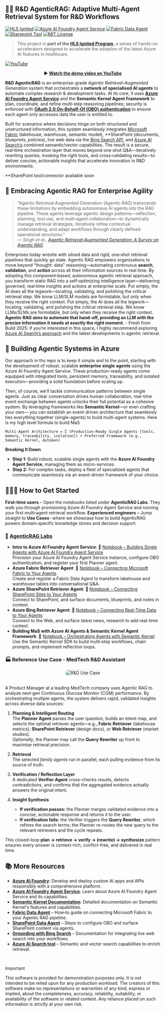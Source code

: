 <!-- markdownlint-disable MD033 -->

## **🤖🧠 R&D AgenticRAG: Adaptive Multi‑Agent Retrieval System for R&D Workflows**

[![HLS Ignited](https://img.shields.io/badge/HLS%20Ignited-blue.svg?logo=github)](https://github.com/microsoft/aihlsIgnited) [![Azure AI Foundry Agent Service](https://img.shields.io/badge/Azure%20AI-Foundry%20Agent%20Service-4A90E2.svg?logo=microsoftazure)](https://learn.microsoft.com/en-us/azure/ai-services/agents/overview)  [![Fabric Data Agent](https://img.shields.io/badge/Azure%20AI-Fabric%20Data%20Agent-%231072C2.svg?logo=microsoftazure)](https://learn.microsoft.com/en-us/azure/ai-services/agents/how-to/tools/fabric?tabs=csharp&pivots=overview) [![Sharepoint Tool](https://img.shields.io/badge/Azure%20AI-SharepointTool-%231072C2.svg?logo=microsoftazure)](https://learn.microsoft.com/en-us/azure/ai-foundry/agents/how-to/tools/sharepoint)  [![MIT License](https://img.shields.io/badge/License-MIT-blue.svg)](LICENSE)

> This project is **part of the [HLS Ignited Program](https://github.com/microsoft/aihlsIgnited)**, a series of hands-on accelerators designed to accelerate the adoption of the latest Azure AI features in healthcare.

[![YouTube](https://github.com/pablosalvador10/gbb-ai-agenticrag/blob/9997a65135bdac229f6c48995ea00003534a9296/utils/images/youtube.png?raw=true)](https://www.youtube.com/watch?v=eJ_eS-V_Bvk)

<div align="center">

**▶️ [Watch the demo video on YouTube](https://www.youtube.com/watch?v=eJ_eS-V_Bvk)**

</div>

**R&D AgenticRAG** is an enterprise-grade *Agentic Retrieval-Augmented Generation* system that orchestrates a **network of specialised AI agents** to automate complex research & development tasks. At its core, it uses **[Azure AI Foundry Agent Service](https://learn.microsoft.com/en-us/azure/ai-services/agents/overview)** and the **Semantic Kernel Agent Framework** to plan, coordinate, and refine multi‑step reasoning pipelines; security is enforced with **[OAuth 2.0 On‑Behalf‑Of (OBO) authentication](https://learn.microsoft.com/en-us/azure/active-directory/develop/v2-oauth2-on-behalf-of-flow)** to ensure each agent only accesses data the user is entitled to.

Built for scenarios where decisions hinge on both structured and unstructured information, this system seamlessly integrates [Microsoft Fabric](https://learn.microsoft.com/en-us/azure/ai-services/agents/how-to/tools/fabric) (lakehouse, warehouse, semantic model), **SharePoint (documents, blueprints, policies), live web data via the [Bing Search API](https://learn.microsoft.com/en-us/azure/ai-services/agents/how-to/tools/bing-grounding?tabs=python&pivots=overview), and [Azure AI Search’s](https://learn.microsoft.com/en-us/azure/ai-services/agents/how-to/tools/azure-ai-search?tabs=azurecli%2Cpython&pivots=overview-azure-ai-search) combined semantic/vector capabilities. The result is a secure, real‑time orchestration layer that moves beyond one‑shot Q&A—iteratively rewriting queries, invoking the right tools, and cross‑validating results—to deliver concise, actionable insights that accelerate innovation in R&D environments.

**SharePoint tool/connector available soon

## **🚀 Embracing Agentic RAG for Enterprise Agility**

> "Agentic Retrieval‑Augmented Generation (Agentic RAG) transcends these limitations by embedding autonomous AI agents into the RAG pipeline. These agents leverage agentic design patterns—reflection, planning, tool use, and multi‑agent collaboration—to dynamically manage retrieval strategies, iteratively refine contextual understanding, and adapt workflows through clearly defined operational structures."  
> — *Singh et al., [Agentic Retrieval‑Augmented Generation: A Survey on Agentic RAG](https://arxiv.org/abs/2501.09136v3)*

Enterprises today wrestle with siloed data and rigid, one‑shot retrieval pipelines that quickly go stale. Agentic RAG empowers organizations to move beyond “thought: data” reasoning—automating continuous **search**, **validation**, and **action** across all their information sources in real time. By adopting this component‑based, autonomous agentic retrieval approach, you transform static RAG into a self‑optimizing intelligence layer—delivering governed, real‑time insights and actions at enterprise scale. Put simply, the AI does all the legwork—locating, validating, and polishing the critical retrieval step. We know LLM/SLM models are formidable, but only when they receive the right context. Put simply, the AI does all the legwork—locating, validating, and polishing the critical retrieval step. We know LLMs/SLMs are formidable, but only when they receive the right context. **Agentic RAG aims to automate that hand-off, providing an LLM with the precise information it needs at exactly the right moment.** - Fresh from Build 2025: if you’re interested in this space, I highly recommend exploring [Azure AI Search’s approach](https://techcommunity.microsoft.com/blog/azure-ai-services-blog/introducing-agentic-retrieval-in-azure-ai-search/4414677) and the latest developments in agentic retrieval. 

## **🤖 Building Agentic Systems in Azure**

Our approach in ths repo is to keep it simple and to the point, starting with the development of robust, scalable **enterprise single agents** using the Azure AI Foundry Agent Service. These production-ready agents come equipped with integrated tools, persistent memory, traceability, and isolated execution—providing a solid foundation before scaling up.

Then, of course, we'll tackle communication patterns between single agents. Just as clear conversation drives human collaboration, real-time event exchange between agents unlocks their full potential as a cohesive system. By leveraging frameworks like **Semantic Kernel**—or even crafting your own— you can establish an event-driven architecture that seamlessly ties everything together (single-agents) to build multi-agent systems. Here is my high level formula to build MaS

```text
Multi-Agent Architecture = Σ (Production-Ready Single Agents [tools, memory, traceability, isolation]) + Preferred Framework (e.g., Semantic Kernel, AutoGen)
```

**Breaking It Down**

- **Step 1:** Build robust, scalable single agents with the **Azure AI Foundry Agent Service**, managing them as micro-services.
- **Step 2:** For complex tasks, deploy a fleet of specialized agents that communicate seamlessly via an event-driven framework of your choice.

## **👩🏾‍💻 How to Get Started**

**First‑time users** – Open the notebooks listed under **AgenticRAG Labs**. They walk you through provisioning Azure AI Foundry Agent Service and running your first multi‑agent retrieval workflow. **Experienced engineers** – Jump straight to **Use Cases**- where we showcase how to build AgenticRAG powers domain‑specific knowledge stores and decision support.

### **🧪 [AgenticRAG Labs](labs/README.md)**

- **Intro to Azure AI Foundry Agent Service**: 🧾 [Notebook – Building Single Agents with Azure AI Foundry Agent Service](labs/01-single-agent-with-azure-ai-agents.ipynb)  
  Provision your Azure AI Foundry Agent Service instance, configure OBO authentication, and register your first Planner agent.
- **Azure Fabric Retriever Agent**: 🧾 [Notebook – Connecting Microsoft Fabric to Your Agents](labs/02-azure-fabric-data-agent.ipynb)  
  Create and register a Fabric Data Agent to transform lakehouse and warehouse tables into conversational Q&A.
- **Azure SharePoint Retriever Agent**: 🧾 [Notebook – Connecting SharePoint Sites to Your Agents](labs/03-azure-sharepoint-retriever-agent.ipynb)  
  Connect to SharePoint, and surface documents, blueprints, and notes in context.
- **Azure Bing Retriever Agent**: 🧾 [Notebook – Connecting Real-Time Data to Your Agents](labs/04-azure-bing-retriever-agent.ipynb)  
  Connect to the Web, and surface latest news, research to add real-time context.
- **Building MaS with Azure AI Agents & Semantic Kernel Agent Framework**: 🧾 [Notebook – Orchestrating Agents with Semantic Kernel](labs/05-semantic-kernel-agent-framework.ipynb)  Use the Semantic Kernel SDK to build multi‑step workflows, chain prompts, and implement reflection loops.

### **🏭 Reference Use Case - MedTech R&D Assistant**

<div align="center">

<img src="utils/images/R%2BD%20Usecase.png" alt="R&D Use Case" style="max-width:100%; height:auto; border:1px solid #d0d7de; border-radius:12px;" />

</div>
<br>

A Product Manager at a leading MedTech company uses Agentic RAG to analyze next‑gen Continuous Glucose Monitor (CGM) performance. By orchestrating multiple agents, the system delivers rapid, validated insights across diverse data sources:

1. **Planning & Intelligent Routing**  
   The **Planner Agent** parses the user question, builds an intent map, and selects the optimal retriever agents—e.g., **Fabric Retriever** (lakehouse metrics), **SharePoint Retriever** (design docs), or **Web Retriever** (market studies).  
   *Optionally*, the Planner may call the **Query Rewriter** up front to maximise retrieval precision.

2. **Retrieval**  
   The selected *family agents* run in parallel, each pulling evidence from its source of truth.

3. **Verification / Reflection Layer**  
   A dedicated **Verifier Agent** cross-checks results, detects contradictions, and confirms that the aggregated evidence actually answers the original intent.

4. **Insight Synthesis**  
   - **If verification passes:** the Planner merges validated evidence into a concise, actionable response and returns it to the user.  
   - **If verification fails:** the Verifier triggers the **Query Rewriter**, which refines the search terms; the Planner re-routes the new query to the relevant retrievers and the cycle repeats.

This closed-loop **plan → retrieve → verify → (rewrite) → synthesize** pattern ensures every answer is context-rich, conflict-free, and delivered in real time.


## 📚 More Resources

- **[Azure AI Foundry](https://azure.microsoft.com/en-us/products/ai-foundry/?msockid=0b24a995eaca6e7d3c1dbc1beb7e6fa8#Use-cases-and-Capabilities)**: Develop and deploy custom AI apps and APIs responsibly with a comprehensive platform.
- **[Azure AI Foundry Agent Service](https://learn.microsoft.com/en-us/azure/ai-services/agents/overview)**: Learn about Azure AI Foundry Agent Service and its capabilities.
- **[Semantic Kernel Documentation](https://learn.microsoft.com/en-us/semantic-kernel/overview/)**: Detailed documentation on Semantic Kernel's features and capabilities.
- **[Fabric Data Agent](https://learn.microsoft.com/en-us/azure/ai-services/agents/how-to/tools/fabric?tabs=csharp&pivots=overview)** – How‑to guide on connecting Microsoft Fabric to your Agentic RAG pipeline.  
- **[SharePoint Data Agent](https://learn.microsoft.com/en-us/azure/ai-services/agents/how-to/tools/sharepoint?tabs=csharp&pivots=overview)** – Steps to configure OBO and surface SharePoint content via agents.  
- **[Grounding with Bing Search](https://learn.microsoft.com/en-us/azure/ai-services/agents/how-to/tools/bing-grounding?tabs=python&pivots=overview)** – Documentation for integrating live web search into your workflows.  
- **[Azure AI Search tool](https://learn.microsoft.com/en-us/azure/search/semantic-vector-search-overview)** – Semantic and vector search capabilities to enrich retrieval.  

<br>

> [!IMPORTANT]  
> This software is provided for demonstration purposes only. It is not intended to be relied upon for any production workload. The creators of this software make no representations or warranties of any kind, express or implied, about the completeness, accuracy, reliability, suitability, or availability of the software or related content. Any reliance placed on such information is strictly at your own risk.
